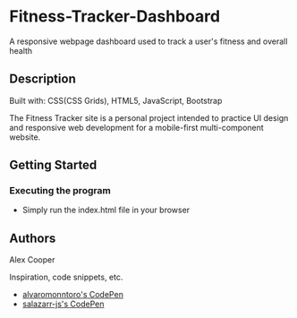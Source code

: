 # Fitness-Tracker-Dashboard

A responsive webpage dashboard used to track a user's fitness and overall health

## Description

Built with: CSS(CSS Grids), HTML5, JavaScript, Bootstrap

The Fitness Tracker site is a personal project intended to practice UI design and responsive web development for a mobile-first multi-component website.

## Getting Started

### Executing the program

* Simply run the index.html file in your browser

## Authors

Alex Cooper


Inspiration, code snippets, etc.
* [alvaromonntoro's CodePen](https://codepen.io/alvaromontoro/pen/poWgdVV)
* [salazarr-js's CodePen](https://codepen.io/salazarr-js/pen/eRoaLx)
